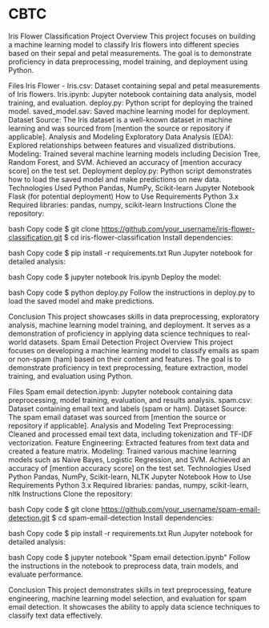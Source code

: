 # CBTC
Iris Flower Classification Project
Overview
This project focuses on building a machine learning model to classify Iris flowers into different species based on their sepal and petal measurements. The goal is to demonstrate proficiency in data preprocessing, model training, and deployment using Python.

Files
Iris Flower - Iris.csv: Dataset containing sepal and petal measurements of Iris flowers.
Iris.ipynb: Jupyter notebook containing data analysis, model training, and evaluation.
deploy.py: Python script for deploying the trained model.
saved_model.sav: Saved machine learning model for deployment.
Dataset
Source: The Iris dataset is a well-known dataset in machine learning and was sourced from [mention the source or repository if applicable].
Analysis and Modeling
Exploratory Data Analysis (EDA): Explored relationships between features and visualized distributions.
Modeling: Trained several machine learning models including Decision Tree, Random Forest, and SVM. Achieved an accuracy of [mention accuracy score] on the test set.
Deployment
deploy.py: Python script demonstrates how to load the saved model and make predictions on new data.
Technologies Used
Python
Pandas, NumPy, Scikit-learn
Jupyter Notebook
Flask (for potential deployment)
How to Use
Requirements
Python 3.x
Required libraries: pandas, numpy, scikit-learn
Instructions
Clone the repository:

bash
Copy code
$ git clone https://github.com/your_username/iris-flower-classification.git
$ cd iris-flower-classification
Install dependencies:

bash
Copy code
$ pip install -r requirements.txt
Run Jupyter notebook for detailed analysis:

bash
Copy code
$ jupyter notebook Iris.ipynb
Deploy the model:

bash
Copy code
$ python deploy.py
Follow the instructions in deploy.py to load the saved model and make predictions.

Conclusion
This project showcases skills in data preprocessing, exploratory analysis, machine learning model training, and deployment. It serves as a demonstration of proficiency in applying data science techniques to real-world datasets.
Spam Email Detection Project
Overview
This project focuses on developing a machine learning model to classify emails as spam or non-spam (ham) based on their content and features. The goal is to demonstrate proficiency in text preprocessing, feature extraction, model training, and evaluation using Python.

Files
Spam email detection.ipynb: Jupyter notebook containing data preprocessing, model training, evaluation, and results analysis.
spam.csv: Dataset containing email text and labels (spam or ham).
Dataset
Source: The spam email dataset was sourced from [mention the source or repository if applicable].
Analysis and Modeling
Text Preprocessing: Cleaned and processed email text data, including tokenization and TF-IDF vectorization.
Feature Engineering: Extracted features from text data and created a feature matrix.
Modeling: Trained various machine learning models such as Naive Bayes, Logistic Regression, and SVM. Achieved an accuracy of [mention accuracy score] on the test set.
Technologies Used
Python
Pandas, NumPy, Scikit-learn, NLTK
Jupyter Notebook
How to Use
Requirements
Python 3.x
Required libraries: pandas, numpy, scikit-learn, nltk
Instructions
Clone the repository:

bash
Copy code
$ git clone https://github.com/your_username/spam-email-detection.git
$ cd spam-email-detection
Install dependencies:

bash
Copy code
$ pip install -r requirements.txt
Run Jupyter notebook for detailed analysis:

bash
Copy code
$ jupyter notebook "Spam email detection.ipynb"
Follow the instructions in the notebook to preprocess data, train models, and evaluate performance.

Conclusion
This project demonstrates skills in text preprocessing, feature engineering, machine learning model selection, and evaluation for spam email detection. It showcases the ability to apply data science techniques to classify text data effectively.
